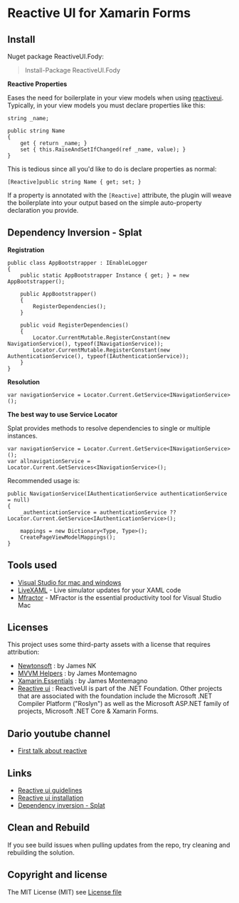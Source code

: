 # Reactive UI for Xamarin Forms


## Install ##
Nuget package ReactiveUI.Fody:

> Install-Package ReactiveUI.Fody

**Reactive Properties**

Eases the need for boilerplate in your view models when using [reactiveui](https://github.com/reactiveui/ReactiveUI).  Typically, in your view models you must declare properties like this:

    string _name;
    
    public string Name 
    {
        get { return _name; }
        set { this.RaiseAndSetIfChanged(ref _name, value); }
    }

This is tedious since all you'd like to do is declare properties as normal:

    [Reactive]public string Name { get; set; }
    
If a property is annotated with the `[Reactive]` attribute, the plugin will weave the boilerplate into your 
output based on the simple auto-property declaration you provide.  

## Dependency Inversion - Splat ##

**Registration**

    public class AppBootstrapper : IEnableLogger
    {
        public static AppBootstrapper Instance { get; } = new AppBootstrapper();

        public AppBootstrapper()
        {
            RegisterDependencies();
        }

        public void RegisterDependencies()
        {
            Locator.CurrentMutable.RegisterConstant(new NavigationService(), typeof(INavigationService));
            Locator.CurrentMutable.RegisterConstant(new AuthenticationService(), typeof(IAuthenticationService));
        }
    }

**Resolution**

    var navigationService = Locator.Current.GetService<INavigationService>();
    
**The best way to use Service Locator**

Splat provides methods to resolve dependencies to single or multiple instances.

    var navigationService = Locator.Current.GetService<INavigationService>();
    var allnavigationService = Locator.Current.GetServices<INavigationService>();
    
Recommended usage is:

    public NavigationService(IAuthenticationService authenticationService = null)
    {
        _authenticationService = authenticationService ?? Locator.Current.GetService<IAuthenticationService>();
        
        mappings = new Dictionary<Type, Type>(); 
        CreatePageViewModelMappings();
    }

## Tools used

* [Visual Studio for mac and windows](https://visualstudio.microsoft.com)
* [LiveXAML](http://www.livexaml.com) - Live simulator updates for your XAML code 
* [Mfractor](https://www.mfractor.com) - MFractor is the essential productivity tool for Visual Studio Mac

## Licenses

This project uses some third-party assets with a license that requires attribution:

- [Newtonsoft](https://www.newtonsoft.com/json) : by James NK
- [MVVM Helpers](https://www.nuget.org/packages/Refractored.MvvmHelpers/) : by James Montemagno
- [Xamarin.Essentials](https://www.nuget.org/packages/Xamarin.Essentials) : by James Montemagno
- [Reactive ui](https://github.com/reactiveui/reactiveui#net-foundation) : ReactiveUI is part of the .NET Foundation. Other projects that are associated with the foundation include the Microsoft .NET Compiler Platform ("Roslyn") as well as the Microsoft ASP.NET family of projects, Microsoft .NET Core & Xamarin Forms.

## Dario youtube channel

- [First talk about reactive](https://www.youtube.com/watch?v=LVQk7tMyUy8)

## Links

- [Reactive ui guidelines](https://reactiveui.net/docs/guidelines/platform/xamarin-forms)
- [Reactive ui installation](https://reactiveui.net/docs/getting-started/installation/)
- [Dependency inversion - Splat](https://reactiveui.net/docs/handbook/dependency-inversion/)

## Clean and Rebuild

If you see build issues when pulling updates from the repo, try cleaning and rebuilding the solution.

## Copyright and license

The MIT License (MIT) see [License file](https://github.com/jorgemht/ReactiveUIXF/blob/master/LICENSE)
